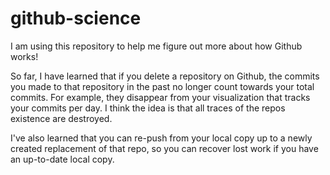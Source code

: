 # github-science

I am using this repository to help me figure out more about how Github works!

So far, I have learned that if you delete a repository on Github, the commits you made to that repository in the past no longer count towards your total commits. For example, they disappear from your visualization that tracks your commits per day. I think the idea is that all traces of the repos existence are destroyed.

I've also learned that you can re-push from your local copy up to a newly created replacement of that repo, so you can recover lost work if you have an up-to-date local copy.